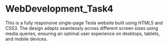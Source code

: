 # WebDevelopment_Task4
This is a fully responsive single-page Tesla website built using HTML5 and CSS3. The design adapts seamlessly across different screen sizes using media queries, ensuring an optimal user experience on desktops, tablets, and mobile devices.
